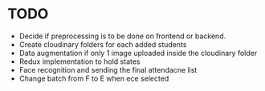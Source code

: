# TODO

- Decide if preprocessing is to be done on frontend or backend.
- Create cloudinary folders for each added students
- Data augmentation if only 1 image uploaded inside the cloudinary folder
- Redux implementation to hold states 
- Face recognition and sending the final attendacne list
- Change batch from F to E when ece selected 


 